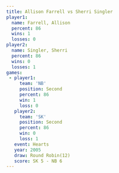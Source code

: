 ```yaml
---
title: Allison Farrell vs Sherri Singler
player1:                
  name: Farrell, Allison
  percent: 86           
  wins: 1               
  losses: 0             
player2:                
  name: Singler, Sherri 
  percent: 86           
  wins: 0               
  losses: 1             
games:
 - player1:          
     team: 'NB'      
     position: Second
     percent: 86     
     win: 1          
     loss: 0         
   player2:          
     team: 'SK'      
     position: Second
     percent: 86     
     win: 0          
     loss: 1         
   event: Hearts        
   year: 2005           
   draw: Round Robin(12)
   score: SK 5 - NB 6   
---
```


